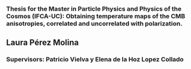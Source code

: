 ### Thesis for the Master in Particle Physics and Physics of the Cosmos (IFCA-UC): Obtaining temperature maps of the CMB anisotropies, correlated and uncorrelated with polarization.

## Laura Pérez Molina

### Supervisors: Patricio Vielva y Elena de la Hoz Lopez Collado
